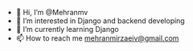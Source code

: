 - 👋 Hi, I’m @Mehranmv
- 👀 I’m interested in  Django and backend developing
- 🌱 I’m currently learning Django
- 📫 How to reach me mehranmirzaeiv@gmail.com

<!---
Mehranmv/Mehranmv is a ✨ special ✨ repository because its `README.md` (this file) appears on your GitHub profile.
You can click the Preview link to take a look at your changes.
--->
